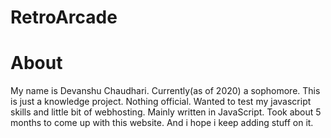 # RetroArcade
# About
My name is Devanshu Chaudhari. Currently(as of 2020) a sophomore. This is just a knowledge project. Nothing official. Wanted to test my javascript skills and little bit of webhosting.
Mainly written in JavaScript. Took about 5 months to come up with this website. And i hope i keep adding stuff on it.

